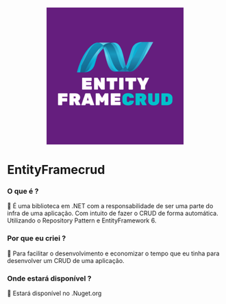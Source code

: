 <p align="center">
  <img src="https://github.com/ABNERMATHEUS/EntityFramecrud/blob/main/Logo.svg" width="320" alt="Logo" /></a>
</p>

# EntityFramecrud

### O que é ?

<aside>
📌 É uma biblioteca em .NET com a responsabilidade de ser uma parte do infra de uma aplicação. Com intuito de fazer o CRUD de forma automática. Utilizando o Repository Pattern e EntityFramework 6.
</aside>

### Por que eu criei ?

<aside>
📌 Para facilitar o desenvolvimento e economizar o tempo que eu tinha para desenvolver um CRUD de uma aplicação.

</aside>

### Onde estará disponível ?

<aside>
📌 Estará disponível no .Nuget.org

</aside>
